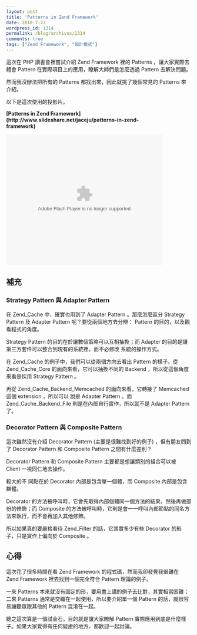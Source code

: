 ```yaml
---
layout: post
title: 'Patterns in Zend Framework'
date: 2010-7-22
wordpress_id: 1314
permalink: /blog/archives/1314
comments: true
tags: ["Zend Framework", "設計模式"]
---
```


這次在 PHP 讀書會裡嘗試介紹 Zend Framework 裡的 Patterns ，讓大家實際去體會 Pattern 在實際項目上的應用，瞭解大師們是怎麼透過 Pattern 去解決問題。

然而我沒辦法把所有的 Patterns 都找出來，因此就挑了幾個常見的 Patterns 來介紹。

以下是這次使用的投影片。

<!--more-->
<div style="width:425px" id="__ss_4809486"><strong style="display:block;margin:12px 0 4px">[Patterns in Zend Framework](http://www.slideshare.net/jaceju/patterns-in-zend-framework)</strong>
<object id="__sse4809486" width="425" height="355">






<embed name="__sse4809486" src="http://static.slidesharecdn.com/swf/ssplayer2.swf?doc=patternsinzendframework-100721210646-phpapp01&stripped_title=patterns-in-zend-framework" type="application/x-shockwave-flash" allowscriptaccess="always" allowfullscreen="true" width="425" height="355"></embed>
</object>
</div>

## 補充

### Strategy Pattern 與 Adapter Pattern 

在 Zend_Cache 中，確實也用到了 Adapter Pattern 。那麼怎麼區分 Strategy Pattern 及 Adapter Pattern 呢？要從兩個地方去分辨： Pattern 的目的，以及觀看程式的角度。

Strategy Pattern 的目的在於讓數個策略可以互相抽換；而 Adapter 的目的是讓第三方套件可以整合到現有的系統裡，而不必修改
系統的操作方式。

在 Zend_Cache 的例子中，我們可以從兩個方向去看出 Pattern 的樣子。從 Zend_Cache_Core 的面向來看，它可以抽換不同的 Backend ，所以從這個角度來看是採用 Strategy
Pattern 。

再從 Zend_Cache_Backend_Memcached 的面向來看，它轉接了 Memcached 這個 extension ，所以可以
說是 Adapter Pattern 。而 Zend_Cache_Backend_File 則是在內部自行實作，所以就不是 Adapter Pattern 了。

### Decorator Pattern 與 Composite Pattern

這次雖然沒有介紹 Decorator Pattern (主要是很難找到好的例子) ，但有朋友問到了  Decorator Pattern 和 Composite Pattern 之間有什麼差別？

Decorator Pattern 和 Composite Pattern 主要都是想讓類別的組合可以被 Client 一視同仁地去操作。

較大的不  同點在於 Decorator 內部是包含單一個體，而 Composite 內部是包含群體。

Decorator 的方法被呼叫時，它會先取得內部個體同一個方法的結果，然後再做部份的修飾；而 Composite 的方法被呼叫時，它則是會一一呼叫內部節點的同名方法來執行，而不會再加入其他修飾。

所以如果真的要嚴格看待 Zend_Filter 的話，它其實多少有些 Decorator 的影子，只是實作上偏向於 Composite 。

## 心得

這次花了很多時間在看 Zend Framework 的程式碼，然而我卻發覺我很難在 Zend Framework 裡去找到一個完全符合 Pattern 理論的例子。

一來 Patterns 本來就沒有固定的形，要用書上講的例子去比對，其實相當困難；二來 Patterns 通常是交織在一起使用，所以要介紹單一個 Pattern 的話，就很容易讓聽眾跟其他的 Pattern 混淆在一起。

總之這次算是一個試金石，目的就是讓大家瞭解 Pattern 實際應用到底是什麼樣子。如果大家覺得有任何疑慮的地方，都歡迎一起討論。
